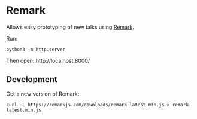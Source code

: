 # Remark

Allows easy prototyping of new talks using [Remark][remark].

Run:

    python3 -m http.server

Then open: http://localhost:8000/

## Development

Get a new version of Remark:

    curl -L https://remarkjs.com/downloads/remark-latest.min.js > remark-latest.min.js

[remark]: https://github.com/gnab/remark
